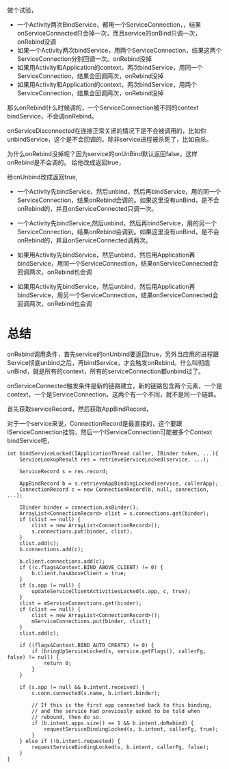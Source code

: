 
做个试验，
- 一个Activity两次BindService，都用一个ServiceConnection，，结果onServiceConnected只会掉一次，而且service的onBind只调一次，onRebind没调
- 如果一个Activity两次bindService，用两个ServiceConnection，结果这两个ServiceConnection分别回调一次。onRebind没掉
- 如果用Activity和Application的context，两次bindService，用同一个ServiceConnection，结果会回调两次，onRebind没掉
- 如果用Activity和Application的context，两次bindService，用两个ServiceConnection，结果会回调两次，onRebind没掉

那么onRebind什么时候调的，一个ServiceConnection被不同的context bindService，不会调onRebind。

onServiceDisconnected在连接正常关闭的情况下是不会被调用的，比如你unbindService，这个是不会回调的。除非service进程被杀死了，比如自杀。

为什么onRebind没掉呢？因为service的onUnBind默认返回false，这样onRebind是不会调的。
给他改成返回true，

给onUnbind改成返回true,
- 一个Activity先bindService，然后unbind，然后再bindService，用的同一个ServiceConnection，结果onRebind会调的。如果这里没有unBind，是不会onRebind的，并且onServiceConnected只调一次。

- 一个Activity先bindService,然后unbind，然后再bindService，用的另一个ServiceConnection，结果onRebind会调到。如果这里没有unBind，是不会onRebind的，并且onServiceConnected调两次。

- 如果用Activity先bindService，然后unbind，然后用Application再bindService，用同一个ServiceConnection，结果onServiceConnected会回调两次，onRebind也会调

- 如果用Activity先bindService，然后unbind，然后用Application再bindService，用另一个ServiceConnection，结果onServiceConnected会回调两次，onRebind也会调



# 总结
onRebind调用条件，首先service的onUnbind要返回true，另外当应用的进程跟Service彻底unbind之后，再bindService，才会触发onRebind。什么叫彻底unBind，就是所有的context，所有的serviceConnection都unbind过了。

onServiceConnected触发条件是新的链路建立，新的链路包含两个元素，一个是context，一个是ServiceConnection。这两个有一个不同，就不是同一个链路。

首先获取serviceRecord，然后获取AppBindRecord，

对于一个service来说，ConnectionRecord是最直接的，这个要跟IServiceConnection挂钩，然后一个IServiceConnection可能被多个Context bindService吧，
```
int bindServiceLocked(IApplicationThread caller, IBinder token, ...){
    ServiceLookupResult res = retrieveServiceLocked(service, ...);

    ServiceRecord s = res.record;

    AppBindRecord b = s.retrieveAppBindingLocked(service, callerApp);
    ConnectionRecord c = new ConnectionRecord(b, null, connection, ...);

    IBinder binder = connection.asBinder();
    ArrayList<ConnectionRecord> clist = s.connections.get(binder);
    if (clist == null) {
        clist = new ArrayList<ConnectionRecord>();
        s.connections.put(binder, clist);
    }
    clist.add(c);
    b.connections.add(c);

    b.client.connections.add(c);
    if ((c.flags&Context.BIND_ABOVE_CLIENT) != 0) {
        b.client.hasAboveClient = true;
    }
    if (s.app != null) {
        updateServiceClientActivitiesLocked(s.app, c, true);
    }
    clist = mServiceConnections.get(binder);
    if (clist == null) {
        clist = new ArrayList<ConnectionRecord>();
        mServiceConnections.put(binder, clist);
    }
    clist.add(c);

    if ((flags&Context.BIND_AUTO_CREATE) != 0) {
        if (bringUpServiceLocked(s, service.getFlags(), callerFg, false) != null) {
            return 0;
        }
    }

    if (s.app != null && b.intent.received) {
        c.conn.connected(s.name, b.intent.binder);

        // If this is the first app connected back to this binding,
        // and the service had previously asked to be told when
        // rebound, then do so.
        if (b.intent.apps.size() == 1 && b.intent.doRebind) {
            requestServiceBindingLocked(s, b.intent, callerFg, true);
        }
    } else if (!b.intent.requested) {
        requestServiceBindingLocked(s, b.intent, callerFg, false);
    }
}
```